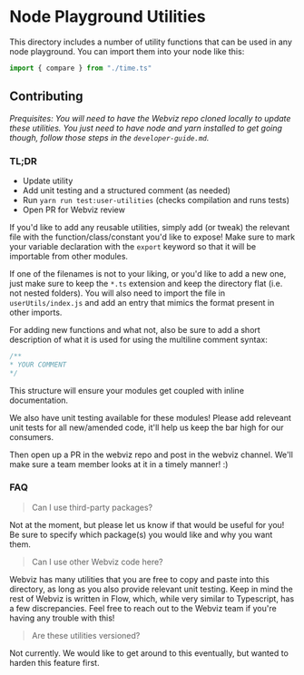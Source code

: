 # Node Playground Utilities

This directory includes a number of utility functions that can be used in any node playground. You can import them into your node like this:

```typescript
import { compare } from "./time.ts"
```

## Contributing

_Prequisites: You will need to have the Webviz repo cloned locally to update these utilities. You just need to have node and yarn installed to get going though, follow those steps in the `developer-guide.md`._

### TL;DR

- Update utility
- Add unit testing and a structured comment (as needed)
- Run `yarn run test:user-utilities` (checks compilation and runs tests)
- Open PR for Webviz review

If you'd like to add any reusable utilities, simply add (or tweak) the relevant file with the function/class/constant you'd like to expose! Make sure to mark your variable declaration with the `export` keyword so that it will be importable from other modules.

If one of the filenames is not to your liking, or you'd like to add a new one, just make sure to keep the `*.ts` extension and keep the directory flat (i.e. not nested folders). You will also need to import the file in `userUtils/index.js` and add an entry that mimics the format present in other imports.

For adding new functions and what not, also be sure to add a short description of what it is used for using the multiline comment syntax:

```typescript
/**
* YOUR COMMENT
*/
```

This structure will ensure your modules get coupled with inline documentation.

We also have unit testing available for these modules! Please add releveant unit tests for all new/amended code, it'll help us keep the bar high for our consumers.

Then open up a PR in the webviz repo and post in the webviz channel. We'll make sure a team member looks at it in a timely manner! :)

### FAQ

> Can I use third-party packages?

Not at the moment, but please let us know if that would be useful for you! Be sure to specify which package(s) you would like and why you want them.

> Can I use other Webviz code here?

Webviz has many utilities that you are free to copy and paste into this directory, as long as you also provide relevant unit testing. Keep in mind the rest of Webviz is written in Flow, which, while very similar to Typescript, has a few discrepancies. Feel free to reach out to the Webviz team if you're having any trouble with this!

> Are these utilities versioned?

Not currently. We would like to get around to this eventually, but wanted to harden this feature first.
